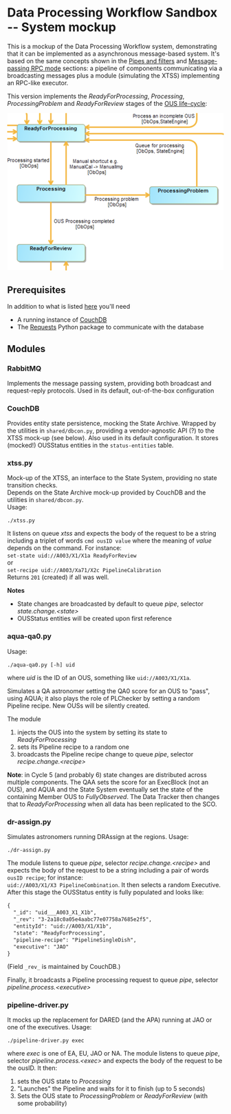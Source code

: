 # Data Processing Workflow Sandbox -- System mockup

This is a mockup of the Data Processing Workflow system, demonstrating that it can be implemented as a asynchronous message-based system. It's based on the same concepts shown in the
[Pipes and filters](../pipes-and-filters/README.md)
and
[Message-passing RPC mode](../rpc/README.md)
sections: a pipeline of components communicating via a broadcasting messages plus a module (simulating the XTSS) implementing an RPC-like executor.

This version implements the _ReadyForProcessing_, _Processing_, _ProcessingProblem_ and _ReadyForReview_ stages of the
[OUS life-cycle](https://ictwiki.alma.cl/twiki/bin/view/ObsIF/ObsUnitSetLifeCycleJpg):

![alt text](life-cycle.png "OUS Life-cycle (section)")

## Prerequisites

In addition to what is listed
[here](../README.md) you'll need
* A running instance of [CouchDB](couchdb.apache.org)
* The [Requests](http://docs.python-requests.org/en/master) Python package to communicate with the database

## Modules

### RabbitMQ

Implements the message passing system, providing both
broadcast and request-reply protocols. Used in its default, out-of-the-box configuration

### CouchDB

Provides entity state persistence, mocking the State Archive. Wrapped by the utilities in `shared/dbcon.py`, providing a vendor-agnostic API (?) to the XTSS mock-up (see below).
Also used in its default configuration. It stores (mocked!) OUSStatus entities in the `status-entities` table.

### xtss.py

Mock-up of the XTSS, an interface to the State System, providing no state transition checks.  
Depends on the State Archive mock-up provided by CouchDB and the utilities in `shared/dbcon.py`.  
Usage:
```
./xtss.py
```

It listens on queue _xtss_ and expects the body of the request to be a string including a triplet of words `cmd ousID value` where the meaning of _value_ depends on the command. For instance:  
`set-state uid://A003/X1/X1a ReadyForReview`  
or  
`set-recipe uid://A003/Xa71/X2c PipelineCalibration`  
Returns `201` (created) if all was well.

**Notes**
* State changes are broadcasted by default to queue _pipe_, selector _state.change.&lt;state>_
* OUSStatus entities will be created upon first reference

### aqua-qa0.py

Usage:  
```
./aqua-qa0.py [-h] uid
```
where _uid_ is the ID of an OUS, something like `uid://A003/X1/X1a`.

Simulates a QA astronomer setting the QA0 score for an OUS to "pass", using AQUA; it also plays the role of PLChecker by setting a random Pipeline recipe.
New OUSs will be silently created.

The module
1. injects the OUS into the system by setting its state to _ReadyForProcessing_
2. sets its Pipeline recipe to a random one
3. broadcasts the Pipeline recipe change to queue _pipe_, selector _recipe.change.&lt;recipe>_

**Note**: in Cycle 5 (and probably 6) state changes are distributed across multiple components. The QAA sets the score for an ExecBlock (not an OUS), and AQUA and the State System eventually set the state of the containing Member OUS to _FullyObserved_. The Data Tracker then changes that to _ReadyForProcessing_ when all data has been replicated to the SCO.

### dr-assign.py

Simulates astronomers running DRAssign at the regions.
Usage:
```
./dr-assign.py
```
The module listens to queue _pipe_, selector _recipe.change.&lt;recipe>_ and expects the body of the request to be a string including a pair of words `ousID recipe`; for instance:  
`uid://A003/X1/X3 PipelineCombination`. It then selects a random Executive. After this stage the OUSStatus entity is fully populated and looks like:
```
{
  "_id": "uid___A003_X1_X1b",
  "_rev": "3-2a18c0a05e4aabc77e07758a7685e2f5",
  "entityId": "uid://A003/X1/X1b",
  "state": "ReadyForProcessing",
  "pipeline-recipe": "PipelineSingleDish",
  "executive": "JAO"
}
```
(Field `_rev_` is maintained by CouchDB.)

Finally, it broadcasts a Pipeline processing request to queue _pipe_, selector _pipeline.process.&lt;executive>_

### pipeline-driver.py

It mocks up the replacement for DARED (and the APA) running at JAO or one of the executives. Usage:  
```
./pipeline-driver.py exec
```
where _exec_ is one of EA, EU, JAO or NA. The module listens to queue _pipe_, selector _pipeline.process.&lt;exec>_ and expects the body of the request to be the ousID. It then:
1. sets the OUS state to _Processing_
2. "Launches" the Pipeline and waits for it to finish (up to 5 seconds)
3. Sets the OUS state to _ProcessingProblem_ or _ReadyForReview_ (with some probability)
